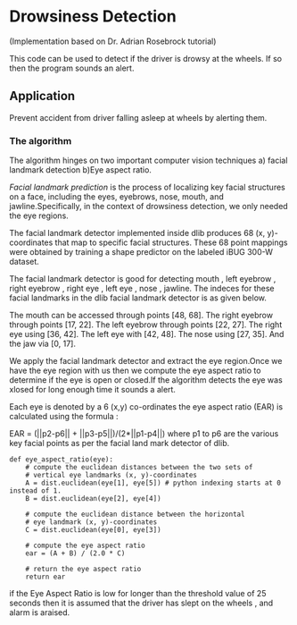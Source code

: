 # Drowsiness Detection
(Implementation based on Dr. Adrian Rosebrock tutorial)

This code can be used to detect if the driver is drowsy at the wheels. If so then the program sounds an alert.

## Application 
Prevent accident from driver falling asleep at wheels by alerting them.

### The algorithm 

The algorithm hinges on two important computer vision techniques
a) facial landmark detection
b)Eye aspect ratio.

_Facial landmark prediction_ is the process of localizing key facial structures on a face, including the eyes, eyebrows, nose, mouth, and jawline.Specifically, in the context of drowsiness detection, we only needed the eye regions.

The facial landmark detector implemented inside dlib produces 68 (x, y)-coordinates that map to specific facial structures. These 68 point mappings were obtained by training a shape predictor on the labeled iBUG 300-W dataset.

The facial landmark detector is good for detecting mouth , left eyebrow , right eyebrow , right eye , left eye , nose , jawline. The indeces for these facial landmarks in the dlib facial landmark detector is as given below.

The mouth can be accessed through points [48, 68].
The right eyebrow through points [17, 22].
The left eyebrow through points [22, 27].
The right eye using [36, 42].
The left eye with [42, 48].
The nose using [27, 35].
And the jaw via [0, 17].

We apply the facial landmark detector and extract the eye region.Once we have the eye region with us then we compute the eye aspect ratio to determine if the eye is open or closed.If the algorithm detects the eye was xlosed for long enough time it sounds a alert.

Each eye is denoted by a 6 (x,y) co-ordinates the eye aspect ratio (EAR) is calculated using the formula :

EAR = (||p2-p6|| + ||p3-p5||)/(2*||p1-p4||) where p1 to p6 are the various key facial points as per the facial land mark detector of dlib.

```
def eye_aspect_ratio(eye):
	# compute the euclidean distances between the two sets of
	# vertical eye landmarks (x, y)-coordinates
	A = dist.euclidean(eye[1], eye[5]) # python indexing starts at 0 instead of 1.
	B = dist.euclidean(eye[2], eye[4])
 
	# compute the euclidean distance between the horizontal
	# eye landmark (x, y)-coordinates
	C = dist.euclidean(eye[0], eye[3])
 
	# compute the eye aspect ratio
	ear = (A + B) / (2.0 * C)
 
	# return the eye aspect ratio
	return ear
```
if the Eye Aspect Ratio is low for longer than the threshold value of 25 seconds then it is assumed that the driver has slept on
the wheels , and alarm is araised.
	

